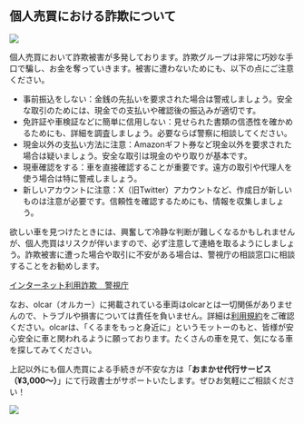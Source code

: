 ## <i class="mdi mdi-alert-outline" style="font-size:32px;color:#f67b01;position: relative;top: 4px;"></i>個人売買における詐欺について

<img loading="lazy" src="/ogp.webp">

個人売買において詐欺被害が多発しております。詐欺グループは非常に巧妙な手口で騙し、お金を奪っていきます。被害に遭わないためにも、以下の点にご注意ください。

- 事前振込をしない：金銭の先払いを要求された場合は警戒しましょう。安全な取引のためには、現金での支払いや確認後の振込みが適切です。
- 免許証や車検証などに簡単に信用しない：見せられた書類の信憑性を確かめるためにも、詳細を調査しましょう。必要ならば警察に相談してください。
- 現金以外の支払い方法に注意：Amazonギフト券など現金以外を要求された場合は疑いましょう。安全な取引は現金のやり取りが基本です。
- 現車確認をする：車を直接確認することが重要です。遠方の取引や代理人を使う場合は特に警戒しましょう。
- 新しいアカウントに注意：X（旧Twitter）アカウントなど、作成日が新しいものは注意が必要です。信頼性を確認するためにも、情報を収集しましょう。

欲しい車を見つけたときには、興奮して冷静な判断が難しくなるかもしれませんが、個人売買はリスクが伴いますので、必ず注意して連絡を取るようにしましょう。詐欺被害に遭った場合や取引に不安がある場合は、警視庁の相談窓口に相談することをお勧めします。

<a href="https://www.keishicho.metro.tokyo.lg.jp/sodan/nettrouble/jirei_other/internet_scam.html" rel="noreferrer" target="_blank">インターネット利用詐欺　警視庁</a>

なお、olcar（オルカー）に掲載されている車両はolcarとは一切関係がありませんので、トラブルや損害については責任を負いません。詳細は<a href="/terms/tos">利用規約</a>をご確認ください。olcarは、「くるまをもっと身近に」というモットーのもと、皆様が安心安全に車と関われるように願っております。たくさんの車を見て、気になる車を探してみてください。

上記以外にも個人売買による手続きが不安な方は「**おまかせ代行サービス（¥3,000〜）**」にて行政書士がサポートいたします。ぜひお気軽にご相談ください！

<a href="/info/omakase-agent?ref=p">
<img loading="lazy" src="https://homepage.gsss.pro/wp-content/uploads/2023/08/1a7321fd5c87b44161456ab0d5bcbbaf-1.png">
</a>

